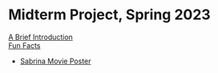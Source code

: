 # Midterm Project, Spring 2023
[A Brief Introduction](https://github.com/camryngelliott/Midterm-Project-Spring-2023/blob/8560f3b5c3015a8f4b9d16d12806c8bfcf0a7fba/A-Brief-Introduction.md)  
[Fun Facts](https://github.com/camryngelliott/Midterm-Project-Spring-2023/blob/main/fun-facts.md)  
* [Sabrina Movie Poster](https://github.com/camryngelliott/Sabrina-Poster/blob/main/README.md)
